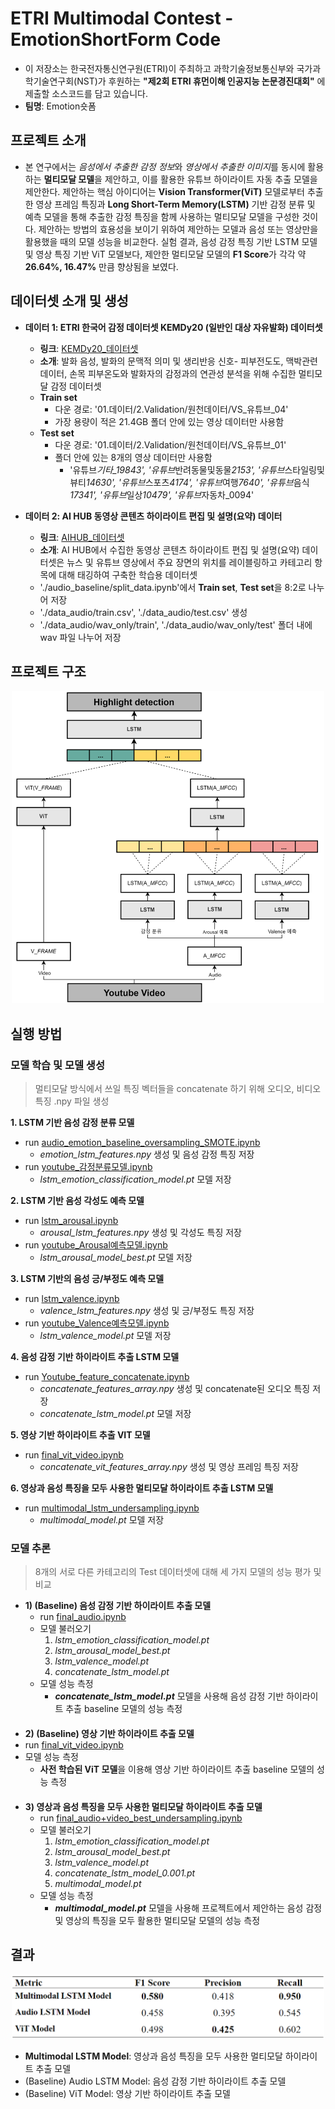 # ETRI Multimodal Contest - EmotionShortForm Code

- 이 저장소는 한국전자통신연구원(ETRI)이 주최하고 과학기술정보통신부와 국가과학기술연구회(NST)가 후원하는 **"제2회 ETRI 휴먼이해 인공지능 논문경진대회"** 에 제출할 소스코드를 담고 있습니다.
- **팀명**: Emotion숏폼

## 프로젝트 소개

- 본 연구에서는 *음성에서 추출한 감정 정보*와 *영상에서 추출한 이미지*를 동시에 활용하는 **멀티모달 모델**을 제안하고, 이를 활용한 유튜브 하이라이트 자동 추출 모델을 제안한다. 제안하는 핵심 아이디어는 **Vision Transformer(ViT)** 모델로부터 추출한 영상 프레임 특징과 **Long Short-Term Memory(LSTM)** 기반 감정 분류 및 예측 모델을 통해 추출한 감정 특징을 함께 사용하는 멀티모달 모델을 구성한 것이다. 제안하는 방법의 효용성을 보이기 위하여 제안하는 모델과 음성 또는 영상만을 활용했을 때의 모델 성능을 비교한다. 실험 결과, 음성 감정 특징 기반 LSTM 모델 및 영상 특징 기반 ViT 모델보다, 제안한 멀티모달 모델의 **F1 Score**가 각각 약 **26.64%, 16.47%** 만큼 향상됨을 보였다.

## 데이터셋 소개 및 생성

- **데이터 1: ETRI 한국어 감정 데이터셋 KEMDy20 (일반인 대상 자유발화) 데이터셋**

  - **링크**: [KEMDy20\_데이터셋](https://nanum.etri.re.kr/share/kjnoh/KEMDy20?lang=ko_KR)
  - **소개**: 발화 음성, 발화의 문맥적 의미 및 생리반응 신호- 피부전도도, 맥박관련 데이터, 손목 피부온도와 발화자의 감정과의 연관성 분석을 위해 수집한 멀티모달 감정 데이터셋
  - **Train set**
    - 다운 경로: '01.데이터/2.Validation/원천데이터/VS\_유튜브\_04'
    - 가장 용량이 적은 21.4GB 폴더 안에 있는 영상 데이터만 사용함
  - **Test set**
    - 다운 경로: '01.데이터/2.Validation/원천데이터/VS\_유튜브\_01'
    - 폴더 안에 있는 8개의 영상 데이터만 사용함
      - '유튜브*기타\_19843', '유튜브*반려동물및동물*2153', '유튜브*스타일링및뷰티*14630', '유튜브*스포츠*4174', '유튜브*여행*7640', '유튜브*음식*17341', '유튜브*일상*10479', '유튜브*자동차\_0094'

- **데이터 2: AI HUB 동영상 콘텐츠 하이라이트 편집 및 설명(요약) 데이터**
  - **링크**: [AIHUB\_데이터셋](https://www.aihub.or.kr/aihubdata/data/view.do?dataSetSn=616)
  - **소개**: AI HUB에서 수집한 동영상 콘텐츠 하이라이트 편집 및 설명(요약) 데이터셋은 뉴스 및 유튜브 영상에서 주요 장면의 위치를 레이블링하고 카테고리 항목에 대해 태깅하여 구축한 학습용 데이터셋
  - './audio_baseline/split_data.ipynb'에서 **Train set**, **Test set**을 8:2로 나누어 저장
  - './data_audio/train.csv', './data_audio/test.csv' 생성
  - './data_audio/wav_only/train', './data_audio/wav_only/test' 폴더 내에 wav 파일 나누어 저장

## 프로젝트 구조
<p  align="center"><img src="img.png" height="500px" width="500px"></p>

## 실행 방법

### 모델 학습 및 모델 생성

> 멀티모달 방식에서 쓰일 특징 벡터들을 concatenate 하기 위해 오디오, 비디오 특징 .npy 파일 생성

**1. LSTM 기반 음성 감정 분류 모델**

- run [audio_emotion_baseline_oversampling_SMOTE.ipynb](https://github.com/HwnagYujeong0808/EmotionShortForm-etri_multimodal/blob/main/lstm/audio_emotion_baseline_oversampling_SMOTE.ipynb)
  - _emotion_lstm_features.npy_ 생성 및 음성 감정 특징 저장
- run [youtube\_감정분류모델.ipynb](https://github.com/HwnagYujeong0808/EmotionShortForm-etri_multimodal/blob/main/lstm/youtube_%EA%B0%90%EC%A0%95%EB%B6%84%EB%A5%98%EB%AA%A8%EB%8D%B8.ipynb)
  - _lstm_emotion_classification_model.pt_ 모델 저장

**2. LSTM 기반 음성 각성도 예측 모델**

- run [lstm_arousal.ipynb](https://github.com/HwnagYujeong0808/EmotionShortForm-etri_multimodal/blob/main/lstm/lstm_arousal.ipynb)
  - _arousal_lstm_features.npy_ 생성 및 각성도 특징 저장
- run [youtube_Arousal예측모델.ipynb](https://github.com/HwnagYujeong0808/EmotionShortForm-etri_multimodal/blob/main/lstm/youtube_Arousal%EC%98%88%EC%B8%A1%EB%AA%A8%EB%8D%B8.ipynb)
  - _lstm_arousal_model_best.pt_ 모델 저장

**3. LSTM 기반의 음성 긍/부정도 예측 모델**

- run [lstm_valence.ipynb](https://github.com/HwnagYujeong0808/EmotionShortForm-etri_multimodal/blob/main/lstm/lstm_valence.ipynb)
  - _valence_lstm_features.npy_ 생성 및 긍/부정도 특징 저장
- run [youtube_Valence예측모델.ipynb](https://github.com/HwnagYujeong0808/EmotionShortForm-etri_multimodal/blob/main/lstm/youtube_Valence%EC%98%88%EC%B8%A1%EB%AA%A8%EB%8D%B8.ipynb)
  - _lstm_valence_model.pt_ 모델 저장

**4. 음성 감정 기반 하이라이트 추출 LSTM 모델**

- run [Youtube_feature_concatenate.ipynb](https://github.com/HwnagYujeong0808/EmotionShortForm-etri_multimodal/blob/main/lstm/Youtube_feature_concatenate.ipynb)
  - _concatenate_features_array.npy_ 생성 및 concatenate된 오디오 특징 저장
  - _concatenate_lstm_model.pt_ 모델 저장

**5. 영상 기반 하이라이트 추출 VIT 모델**

- run [final_vit_video.ipynb](https://github.com/HwnagYujeong0808/EmotionShortForm-etri_multimodal/blob/main/vit/final_vit_video.ipynb)
  - _concatenate_vit_features_array.npy_ 생성 및 영상 프레임 특징 저장

**6. 영상과 음성 특징을 모두 사용한 멀티모달 하이라이트 추출 LSTM 모델**

- run [multimodal_lstm_undersampling.ipynb](https://github.com/HwnagYujeong0808/EmotionShortForm-etri_multimodal/blob/main/lstm/multimodal_lstm_undersampling.ipynb)
  - _multimodal_model.pt_ 모델 저장

### 모델 추론
> 8개의 서로 다른 카테고리의 Test 데이터셋에 대해 세 가지 모델의 성능 평가 및 비교
 
- **1) (Baseline) 음성 감정 기반 하이라이트 추출 모델** 
  - run [final_audio.ipynb](https://github.com/HwnagYujeong0808/EmotionShortForm-etri_multimodal/blob/main/lstm/final_audio.ipynb)
  - 모델 불러오기
    1) _lstm_emotion_classification_model.pt_
    2) _lstm_arousal_model_best.pt_
    3) _lstm_valence_model.pt_
    4) _concatenate_lstm_model.pt_
  - 모델 성능 측정
    - **_concatenate_lstm_model.pt_** 모델을 사용해 음성 감정 기반 하이라이트 추출 baseline 모델의 성능 측정
####
 - **2) (Baseline) 영상 기반 하이라이트 추출 모델**
 - run [final_vit_video.ipynb](https://github.com/HwnagYujeong0808/EmotionShortForm-etri_multimodal/blob/main/vit/final_vit_video.ipynb)
 - 모델 성능 측정
    - **사전 학습된 ViT 모델**을 이용해 영상 기반 하이라이트 추출 baseline 모델의 성능 측정 
####
- **3) 영상과 음성 특징을 모두 사용한 멀티모달 하이라이트 추출 모델**
  - run [final_audio+video_best_undersampling.ipynb](https://github.com/HwnagYujeong0808/EmotionShortForm-etri_multimodal/blob/main/lstm/final_audio+video_best_undersampling.ipynb)
  - 모델 불러오기
    1) _lstm_emotion_classification_model.pt_
    2) _lstm_arousal_model_best.pt_
    3) _lstm_valence_model.pt_
    4) _concatenate_lstm_model_0.001.pt_
    5) _multimodal_model.pt_
  - 모델 성능 측정
    - **_multimodal_model.pt_** 모델을 사용해 프로젝트에서 제안하는 음성 감정 및 영상의 특징을 모두 활용한 멀티모달 모델의 성능 측정

## 결과
<p  align="center"><img src="result.png" width="500px" ></p>

+ **Multimodal LSTM Model**:  영상과 음성 특징을 모두 사용한 멀티모달 하이라이트 추출 모델
+ (Baseline) Audio LSTM Model: 음성 감정 기반 하이라이트 추출 모델 
+ (Baseline) ViT Model: 영상 기반 하이라이트 추출 모델

